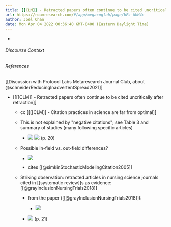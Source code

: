 ```yaml
---
title: [[CLM]] - Retracted papers often continue to be cited uncritically after retraction
url: https://roamresearch.com/#/app/megacoglab/page/bFs-WhH4c
author: Joel Chan
date: Mon Apr 04 2022 00:36:40 GMT-0400 (Eastern Daylight Time)
---
```


- 

###### Discourse Context



###### References

[[Discussion with Protocol Labs Metaresearch Journal Club, about @schneiderReducingInadvertentSpread2021]]

- [[[[CLM]] - Retracted papers often continue to be cited uncritically after retraction]]

    - cc [[[[CLM]] - Citation practices in science are far from optimal]]

    - This is not explained by "negative citations"; see Table 3 and summary of studies (many following specific articles)

        - ![](https://firebasestorage.googleapis.com/v0/b/firescript-577a2.appspot.com/o/imgs%2Fapp%2Fmegacoglab%2FBDfpiKPAMt.png?alt=media&token=9bf0dfdf-d498-41dd-a1b8-0a44dee94a6d)
![](https://firebasestorage.googleapis.com/v0/b/firescript-577a2.appspot.com/o/imgs%2Fapp%2Fmegacoglab%2F5EW5ISGVj5.png?alt=media&token=021ff014-dfa4-42a9-a5d4-62e4e09d3501) (p. 20)

    - Possible in-field vs. out-field differences?

        - ![](https://firebasestorage.googleapis.com/v0/b/firescript-577a2.appspot.com/o/imgs%2Fapp%2Fmegacoglab%2Fb3JVBjWlTI.png?alt=media&token=91062653-3f0a-43da-88ec-5be131329011)

        - cites [[@simkinStochasticModelingCitation2005]]

    - Striking observation: retracted articles in nursing science journals cited in [[systematic review]]s as evidence: [[@grayInclusionNursingTrials2018]]

        - from the paper ([[@grayInclusionNursingTrials2018]]):

            - ![](https://firebasestorage.googleapis.com/v0/b/firescript-577a2.appspot.com/o/imgs%2Fapp%2Fmegacoglab%2FPeLWV-qpYM.png?alt=media&token=2a2f73b7-6847-4488-be35-2737250e648f)

        - ![](https://firebasestorage.googleapis.com/v0/b/firescript-577a2.appspot.com/o/imgs%2Fapp%2Fmegacoglab%2F42QgiBqJ9R.png?alt=media&token=bab5cb68-08bb-48b1-af7f-74ab6a37eb7e) (p. 21)

